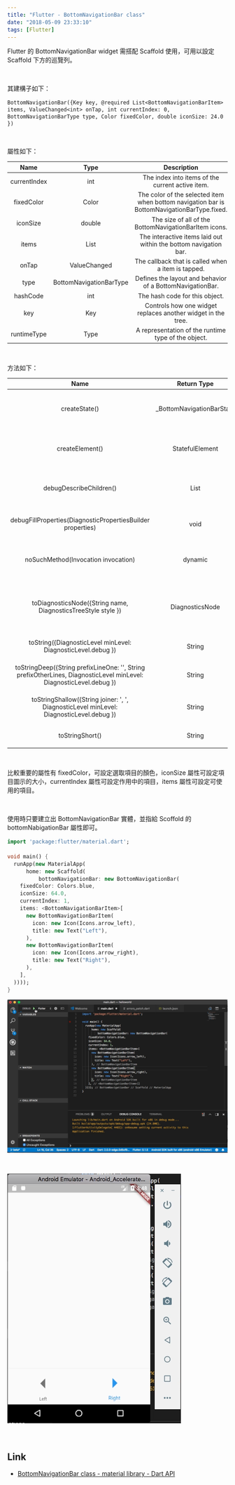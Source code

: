 ```yaml
---
title: "Flutter - BottomNavigationBar class"
date: "2018-05-09 23:33:10"
tags: [Flutter]
---
```



Flutter 的 BottomNavigationBar widget 需搭配 Scaffold 使用，可用以設定 Scaffold 下方的巡覽列。  

<!-- More -->

<br/>


其建構子如下：

    BottomNavigationBar({Key key, @required List<BottomNavigationBarItem> items, ValueChanged<int> onTap, int currentIndex: 0, BottomNavigationBarType type, Color fixedColor, double iconSize: 24.0 })

<br/>


屬性如下：  

| Name | Type | Description |
|:-------------:|:-------------:|:-----:|
| currentIndex | int | The index into items of the current active item. |
| fixedColor | Color | The color of the selected item when bottom navigation bar is BottomNavigationBarType.fixed. |
| iconSize | double | The size of all of the BottomNavigationBarItem icons. |
| items | List<BottomNavigationBarItem> | The interactive items laid out within the bottom navigation bar. |
| onTap | ValueChanged<int> | The callback that is called when a item is tapped. |
| type | BottomNavigationBarType | Defines the layout and behavior of a BottomNavigationBar. |
| hashCode | int | The hash code for this object. |
| key | Key | Controls how one widget replaces another widget in the tree. |
| runtimeType | Type | A representation of the runtime type of the object. |

<br/>


方法如下：

| Name | Return Type | Description |
|:-------------:|:-------------:|:-----:|
| createState() | _BottomNavigationBarState | Creates the mutable state for this widget at a given location in the tree. |
| createElement() | StatefulElement | Creates a StatefulElement to manage this widget's location in the tree. |
| debugDescribeChildren() | List<DiagnosticsNode> | Returns a list of DiagnosticsNode objects describing this node's children. |
| debugFillProperties(DiagnosticPropertiesBuilder properties) | void | Add additional properties associated with the node. |
| noSuchMethod(Invocation invocation) | dynamic | Invoked when a non-existent method or property is accessed. |
| toDiagnosticsNode({String name, DiagnosticsTreeStyle style }) | DiagnosticsNode | Returns a debug representation of the object that is used by debugging tools and by toStringDeep. |
| toString({DiagnosticLevel minLevel: DiagnosticLevel.debug }) | String | Returns a string representation of this object. |
| toStringDeep({String prefixLineOne: '', String prefixOtherLines, DiagnosticLevel minLevel: DiagnosticLevel.debug }) | String | Returns a string representation of this node and its descendants. |
| toStringShallow({String joiner: ', ', DiagnosticLevel minLevel: DiagnosticLevel.debug }) | String | Returns a one-line detailed description of the object. |
| toStringShort() | String | A short, textual description of this widget. |

<br/>


比較重要的屬性有 fixedColor，可設定選取項目的顏色，iconSize 屬性可設定項目圖示的大小，currentIndex 屬性可設定作用中的項目，items 屬性可設定可使用的項目。  

<br/>


使用時只要建立出 BottomNavigationBar 實體，並指給 Scoffold 的 bottomNabigationBar 屬性即可。  

```dart
import 'package:flutter/material.dart';

void main() {
  runApp(new MaterialApp(
      home: new Scaffold(
          bottomNavigationBar: new BottomNavigationBar(
    fixedColor: Colors.blue,
    iconSize: 64.0,
    currentIndex: 1,
    items: <BottomNavigationBarItem>[
      new BottomNavigationBarItem(
        icon: new Icon(Icons.arrow_left),
        title: new Text("Left"),
      ),
      new BottomNavigationBarItem(
        icon: new Icon(Icons.arrow_right),
        title: new Text("Right"),
      ),
    ],
  ))));
}
```


![1.png](1.png)
 
<br/>

![2.png](2.png)
 
<br/>


Link
----
* [BottomNavigationBar class - material library - Dart API](https://docs.flutter.io/flutter/material/BottomNavigationBar-class.html)
